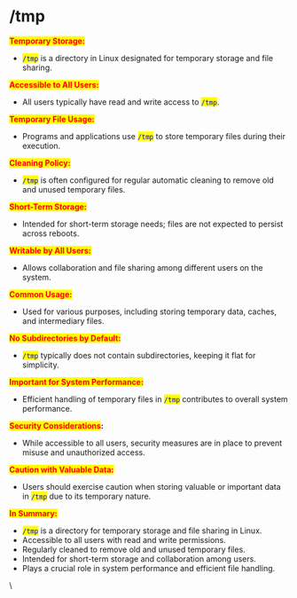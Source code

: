 # /tmp

<mark style="color:red;">**Temporary Storage:**</mark>

* <mark style="color:blue;">`/tmp`</mark> is a directory in Linux designated for temporary storage and file sharing.

<mark style="color:red;">**Accessible to All Users:**</mark>

* All users typically have read and write access to <mark style="color:blue;">`/tmp`</mark>.

<mark style="color:red;">**Temporary File Usage:**</mark>

* Programs and applications use <mark style="color:blue;">`/tmp`</mark> to store temporary files during their execution.

<mark style="color:red;">**Cleaning Policy:**</mark>

* <mark style="color:blue;">`/tmp`</mark> is often configured for regular automatic cleaning to remove old and unused temporary files.

<mark style="color:red;">**Short-Term Storage:**</mark>

* Intended for short-term storage needs; files are not expected to persist across reboots.

<mark style="color:red;">**Writable by All Users:**</mark>

* Allows collaboration and file sharing among different users on the system.

<mark style="color:red;">**Common Usage:**</mark>

* Used for various purposes, including storing temporary data, caches, and intermediary files.

<mark style="color:red;">**No Subdirectories by Default:**</mark>

* <mark style="color:blue;">`/tmp`</mark> typically does not contain subdirectories, keeping it flat for simplicity.

<mark style="color:red;">**Important for System Performance:**</mark>

* Efficient handling of temporary files in <mark style="color:blue;">`/tmp`</mark> contributes to overall system performance.

<mark style="color:red;">**Security Considerations**</mark>**:**

* While accessible to all users, security measures are in place to prevent misuse and unauthorized access.

<mark style="color:red;">**Caution with Valuable Data:**</mark>

* Users should exercise caution when storing valuable or important data in <mark style="color:blue;">`/tmp`</mark> due to its temporary nature.

<mark style="color:red;">**In Summary:**</mark>

* <mark style="color:blue;">`/tmp`</mark> is a directory for temporary storage and file sharing in Linux.
* Accessible to all users with read and write permissions.
* Regularly cleaned to remove old and unused temporary files.
* Intended for short-term storage and collaboration among users.
* Plays a crucial role in system performance and efficient file handling.

\
